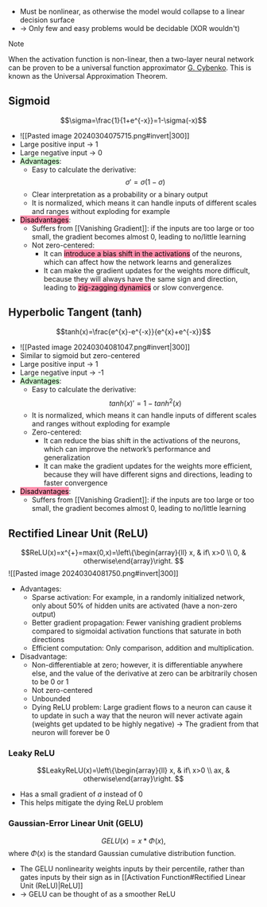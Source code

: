 - Must be nonlinear, as otherwise the model would collapse to a linear decision surface
- -> Only few and easy problems would be decidable (XOR wouldn't)

> [!note] 
> When the activation function is non-linear, then a two-layer neural network can be proven to be a universal function approximator [G. Cybenko](https://hal.science/hal-03753170/file/Cybenko1989.pdf). This is known as the Universal Approximation Theorem.

## Sigmoid
$$\sigma=\frac{1}{1+e^{-x}}=1-\sigma(-x)$$
- ![[Pasted image 20240304075715.png#invert|300]]
- Large positive input -> 1
- Large negative input -> 0
- <mark style="background: #BBFABBA6;">Advantages</mark>:
	- Easy to calculate the derivative:$$\sigma'=\sigma(1-\sigma)$$
	- Clear interpretation as a probability or a binary output
	- It is normalized, which means it can handle inputs of different scales and ranges without exploding for example
- <mark style="background: #FF5582A6;">Disadvantages</mark>:
	- Suffers from [[Vanishing Gradient]]: if the inputs are too large or too small, the gradient becomes almost 0, leading to no/little learning
	- Not zero-centered: 
		- It can <mark style="background: #FF5582A6;">introduce a bias shift in the activations</mark> of the neurons, which can affect how the network learns and generalizes
		- It can make the gradient updates for the weights more difficult, because they will always have the same sign and direction, leading to <mark style="background: #FF5582A6;">zig-zagging dynamics</mark> or slow convergence.

## Hyperbolic Tangent (tanh)
$$tanh(x)=\frac{e^{x}-e^{-x}}{e^{x}+e^{-x}}$$
- ![[Pasted image 20240304081047.png#invert|300]]
- Similar to sigmoid but zero-centered
- Large positive input -> 1
- Large negative input -> -1
- <mark style="background: #BBFABBA6;">Advantages</mark>:
	- Easy to calculate the derivative:$$tanh(x)'=1-tanh^2(x)$$
	- It is normalized, which means it can handle inputs of different scales and ranges without exploding for example
	- Zero-centered: 
		- It can reduce the bias shift in the activations of the neurons, which can improve the network’s performance and generalization
		- It can make the gradient updates for the weights more efficient, because they will have different signs and directions, leading to faster convergence 
- <mark style="background: #FF5582A6;">Disadvantages</mark>:
	- Suffers from [[Vanishing Gradient]]: if the inputs are too large or too small, the gradient becomes almost 0, leading to no/little learning

## Rectified Linear Unit (ReLU)
$$ReLU(x)=x^{+}=max(0,x)=\left\{\begin{array}{ll} x, & if\ x>0 \\
         0, & otherwise\end{array}\right. $$
![[Pasted image 20240304081750.png#invert|300]]
- Advantages:
	- Sparse activation: For example, in a randomly initialized network, only about 50% of hidden units are activated (have a non-zero output)
	- Better gradient propagation: Fewer vanishing gradient problems compared to sigmoidal activation functions that saturate in both directions
	- Efficient computation: Only comparison, addition and multiplication.
- Disadvantage:
	- Non-differentiable at zero; however, it is differentiable anywhere else, and the value of the derivative at zero can be arbitrarily chosen to be 0 or 1
	- Not zero-centered
	- Unbounded
	- Dying ReLU problem: Large gradient flows to a neuron can cause it to update in such a way that the neuron will never activate again (weights get updated to be highly negative) -> The gradient from that neuron will forever be 0
### Leaky ReLU
$$LeakyReLU(x)=\left\{\begin{array}{ll} x, & if\ x>0 \\
         ax, & otherwise\end{array}\right. $$
- Has a small gradient of $a$ instead of 0
- This helps mitigate the dying ReLU problem
### Gaussian-Error Linear Unit (GELU)
$$GELU(x)=x * \Phi(x),$$where $\Phi (x)$ is the standard Gaussian cumulative distribution function.
- The GELU nonlinearity weights inputs by their percentile, rather than gates inputs by their sign as in [[Activation Function#Rectified Linear Unit (ReLU)|ReLU]]
- -> GELU can be thought of as a smoother ReLU